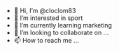 - 👋 Hi, I’m @cloclom83
- 👀 I’m interested in sport
- 🌱 I’m currently learning marketing
- 💞️ I’m looking to collaborate on ...
- 📫 How to reach me ...

<!---
cloclom83/cloclom83 is a ✨ special ✨ repository because its `README.md` (this file) appears on your GitHub profile.
You can click the Preview link to take a look at your changes.
--->
